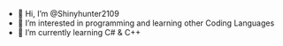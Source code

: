 - 👋 Hi, I’m @Shinyhunter2109
- 👀 I’m interested in programming and learning other Coding Languages
- 🌱 I’m currently learning C# & C++


<!---
Shinyhunter2109/Shinyhunter2109 is a ✨ special ✨ repository because its `README.md` (this file) appears on your GitHub profile.
You can click the Preview link to take a look at your changes.
--->
